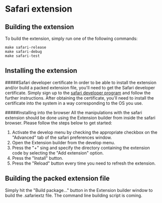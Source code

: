 Safari extension
================

Building the extension
----------------------
To build the extension, simply run one of the following commands:

    make safari-release
    make safari-debug
    make safari-test

Installing the extension
------------------------
#####Safari developer certificate
In order to be able to install the extension and/or build a packed extension file, you'll need to get the Safari developer certificate. 
Simply sign up to the [safari developer program](https://developer.apple.com/programs/safari/) and follow the further instructions.
After obtaining the certificate, you'll need to install the certificate into the system in a way corresponding to the OS you use.

#####Installing into the browser
All the manipulations with the safari extension should be done using the Extension builder from inside the safari browser. Please follow the steps below to get started:

1. Activate the develop menu by checking the appropriate checkbox on the "Advanced" tab of the safari preferences window.
2. Open the Extension builder from the develop menu.
3. Press the "+" sing and specify the directory containing the extension code by selecting the "Add extension" option.
4. Press the "Install" button.
5. Press the "Reload" button every time you need to refresh the extension.

Building the packed extension file
----------------------------------
Simply hit the "Build package..." button in the Extension builder window to build the .safariextz file. The command line building script is coming.